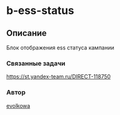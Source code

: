 # b-ess-status

## Описание
Блок отображения ess статуса кампании

### Связанные задачи
https://st.yandex-team.ru/DIRECT-118750

### Автор
[evolkowa](https://staff.yandex-team.ru/evolkowa)
